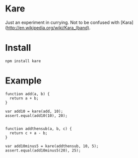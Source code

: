# Kare

Just an experiment in currying. Not to be confused with [Kara](http://en.wikipedia.org/wiki/Kara_(band).

# Install

    npm install kare

# Example

    function add(a, b) {
      return a + b;
    }

    var add10 = kare(add, 10);
    assert.equal(add10(10), 20);


    function addthensub(a, b, c) {
      return c + a - b;
    }

    var add10minus5 = kare(addthensub, 10, 5);
    assert.equal(add10minus5(20), 25);

